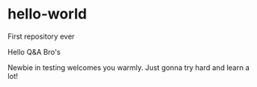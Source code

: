 # hello-world
First repository ever

Hello Q&A Bro's

Newbie in testing welcomes you warmly.
Just gonna try hard and learn a lot!
